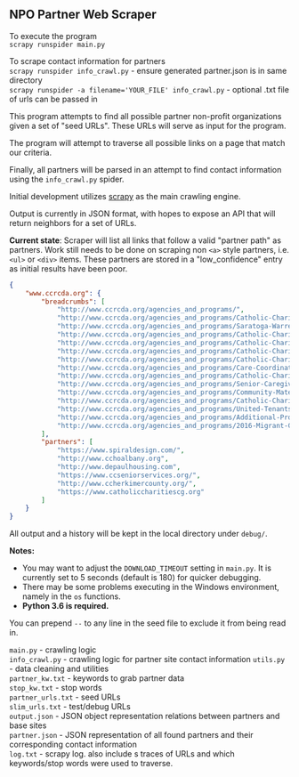 ## NPO Partner Web Scraper

To execute the program  
``scrapy runspider main.py``  

To scrape contact information for partners  
``scrapy runspider info_crawl.py`` - ensure generated partner.json is in same directory  
``scrapy runspider -a filename='YOUR_FILE' info_crawl.py`` - optional .txt file of urls can be passed in 

This program attempts to find all possible partner non-profit organizations given a set of "seed URLs".
These URLs will serve as input for the program.

The program will attempt to traverse all possible links on a page that match our criteria.

Finally, all partners will be parsed in an attempt to find contact information using the 
``info_crawl.py`` spider.

Initial development utilizes [scrapy](https://scrapy.org) as the main crawling engine.

Output is currently in JSON format, with hopes to expose an API that will return neighbors for a 
set of URLs.  

**Current state**: Scraper will list all links that follow a valid "partner path" as partners. 
Work still needs to be done on scraping non ``<a>`` style partners, i.e. ``<ul>`` or 
``<div>`` items. These partners are stored in a "low_confidence" entry as initial results 
have been poor. 

```json
{
    "www.ccrcda.org": {
        "breadcrumbs": [
            "http://www.ccrcda.org/agencies_and_programs/",
            "http://www.ccrcda.org/agencies_and_programs/Catholic-Charities-Tri-County-Services_109_13_sb.htm",
            "http://www.ccrcda.org/agencies_and_programs/Saratoga-Warren-Washington-Counties_109_2_sb.htm",
            "http://www.ccrcda.org/agencies_and_programs/Catholic-Charities-of-Columbia-and-Greene-Counties_109_3_sb.htm",
            "http://www.ccrcda.org/agencies_and_programs/Catholic-Charities-of-Herkimer-County_109_4_sb.htm",
            "http://www.ccrcda.org/agencies_and_programs/Catholic-Charities-of-Delaware-Otsego-Schoharie_109_5_sb.htm",
            "http://www.ccrcda.org/agencies_and_programs/Catholic-Charities-of-Fulton-Montgomery-Counties_109_6_sb.htm",
            "http://www.ccrcda.org/agencies_and_programs/Care-Coordination-Services_110_7_sb.htm",
            "http://www.ccrcda.org/agencies_and_programs/Catholic-Charities-Disabilities-Services_110_8_sb.htm",
            "http://www.ccrcda.org/agencies_and_programs/Senior-Caregiver-Support-Services_110_9_sb.htm",
            "http://www.ccrcda.org/agencies_and_programs/Community-Maternity-Services_110_10_sb.htm",
            "http://www.ccrcda.org/agencies_and_programs/Catholic-Charities-Housing-Office_110_11_sb.htm",
            "http://www.ccrcda.org/agencies_and_programs/United-Tenants-of-Albany_110_12_sb.htm",
            "http://www.ccrcda.org/agencies_and_programs/Additional-Programs_111_pg.htm",
            "http://www.ccrcda.org/agencies_and_programs/2016-Migrant-Crisis_125_pg.htm"
        ],
        "partners": [
            "https://www.spiraldesign.com/",
            "http://www.cchoalbany.org",
            "http://www.depaulhousing.com",
            "https://www.ccseniorservices.org/",
            "http://www.ccherkimercounty.org/",
            "https://www.catholiccharitiescg.org"
        ]
    }
}
```

All output and a history will be kept in the local directory under ``debug/``.

**Notes:** 

- You may want to adjust the ``DOWNLOAD_TIMEOUT`` setting in ``main.py``. It is currently set to
5 seconds (default is 180) for quicker debugging.
- There may be some problems executing in the Windows environment, namely in the ``os`` functions.
- **Python 3.6 is required.**

You can prepend ``--`` to any line in the seed file to exclude it from being read in.

``main.py`` - crawling logic  
``info_crawl.py`` - crawling logic for partner site contact information
``utils.py`` - data cleaning and utilities  
``partner_kw.txt`` - keywords to grab partner data  
``stop_kw.txt`` - stop words  
``partner_urls.txt`` - seed URLs  
``slim_urls.txt`` - test/debug URLs  
``output.json`` - JSON object representation relations between partners and base sites  
``partner.json`` - JSON representation of all found partners and their corresponding contact information  
``log.txt`` - scrapy log. also include s traces of URLs and which keywords/stop words were used to traverse.